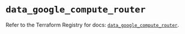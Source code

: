 # `data_google_compute_router`

Refer to the Terraform Registry for docs: [`data_google_compute_router`](https://registry.terraform.io/providers/hashicorp/google/5.42.0/docs/data-sources/compute_router).
